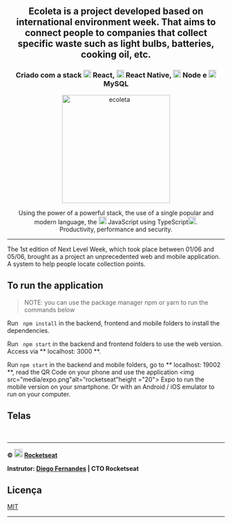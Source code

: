 <h1 align="center">
    <img alt="" title="" src="media/logo.svg">
</h1>

<h2 align="center"> Ecoleta is a project developed based on international environment week. That aims to connect people to companies that collect specific waste such as light bulbs, batteries, cooking oil, etc. </h2>

<h3 align="center"> Criado com a stack <img src="media/react.png" alt="react" height="18"> React, <img src="media/react-native.png" alt="react-native" height="18"> React Native, <img src="media/node.png" alt="node" height="18"> Node e <img src="media/mysql.png" alt="node" height="18"> MySQL </h3>

<p align="center"> <img src="media/ecoleta.png" alt="ecoleta" height="250"> </p>

<p align="center"> Using the power of a powerful stack, the use of a single popular and modern language, the <img src="media/js.png" height="18" alt="javascript"> JavaScript using TypeScript<img src="media/typescript.png" alt="typescript" height="18">. <br> Productivity, performance and security. </p>

---


The 1st edition of Next Level Week, which took place between 01/06 and 05/06, brought as a project an unprecedented web and mobile application. A system to help people locate collection points.

## To run the application

> NOTE: you can use the package manager npm or yarn to run the commands below

Run ``` npm install``` in the backend, frontend and mobile folders to install the dependencies.

Run ``` npm start``` in the backend and frontend folders to use the web version. Access via ** localhost: 3000 **.

Run ```npm start``` in the backend and mobile folders, go to ** localhost: 19002 **, read the QR Code on your phone and use the application <img src="media/expo.png"alt="rocketseat"height ="20"> Expo to run the mobile version on your smartphone. Or with an Android / iOS emulator to run on your computer.

## Telas

<p align="center">
    <img alt="" title="" src="media/print1.png">
    <img alt="" title="" src="media/print2.png">
    <img alt="" title="" src="media/print3.png">
    <img alt="" title="" src="media/print4.png">
    <img alt="" title="" src="media/print5.png">
</p>

---

**&copy; <img src="media/rocketseat.svg" alt="rocketseat" height="20"> [Rocketseat](https://rocketseat.com.br/)**

**Instrutor: [Diego Fernandes](https://github.com/diego3g) | CTO Rocketseat**

## Licença
[MIT](https://github.com/warlenpinheiro/Be-The-Hero/blob/master/LICENSE)

---
